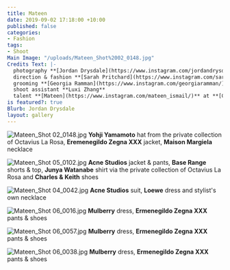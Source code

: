```yaml
---
title: Mateen
date: 2019-09-02 17:18:00 +10:00
published: false
categories:
- Fashion
tags:
- Shoot
Main Image: "/uploads/Mateen_Shot%2002_0148.jpg"
Credits Text: |-
  photography **[Jordan Drysdale](https://www.instagram.com/jordandrysdale/)**
  direction & fashion **[Sarah Pritchard](https://www.instagram.com/sar4hcant/)**
  grooming **[Georgia Ramman](https://www.instagram.com/georgiaramman/)**
  shoot assistant **Luxi Zhang**
  talent **[Mateen](https://www.instagram.com/mateen_ismail/)** at **[Chic Management](https://www.instagram.com/chic_management/)**
is featured?: true
Blurb: Jordan Drysdale
layout: gallery
---
```


![Mateen_Shot 02_0148.jpg](/uploads/Mateen_Shot%2002_0148.jpg)
**Yohji Yamamoto** hat from the private collection of Octavius La Rosa, **Eremenegildo Zegna XXX** jacket, **Maison Margiela** necklace

![Mateen_Shot 05_0102.jpg](/uploads/Mateen_Shot%2005_0102.jpg)
**Acne Studios** jacket & pants, **Base Range** shorts & top, **Junya Watanabe** shirt via the private collection of Octavius La Rosa and **Charles & Keith** shoes

![Mateen_Shot 04_0042.jpg](/uploads/Mateen_Shot%2004_0042.jpg)
**Acne Studios** suit, **Loewe** dress and stylist's own necklace

![Mateen_Shot 06_0016.jpg](/uploads/Mateen_Shot%2006_0016.jpg)
**Mulberry** dress, **Ermenegildo Zegna XXX** pants & shoes

![Mateen_Shot 06_0057.jpg](/uploads/Mateen_Shot%2006_0057.jpg)
**Mulberry** dress, **Ermenegildo Zegna XXX** pants & shoes

![Mateen_Shot 06_0038.jpg](/uploads/Mateen_Shot%2006_0038.jpg)
**Mulberry** dress, **Ermenegildo Zegna XXX** pants & shoes


